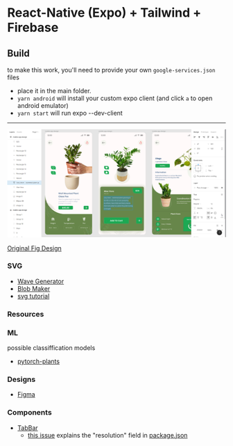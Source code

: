 # React-Native (Expo) + Tailwind + Firebase

## Build

to make this work, you'll need to provide your own ```google-services.json``` files

- place it in the main folder.
- ```yarn android``` will install your custom expo client (and click ```a``` to open android emulator)
- ```yarn start``` will run expo --dev-client

---


![Design](/assets/design.png)


[Original Fig Design](https://www.figma.com/file/XY7QVu04MbwTIhBEsXSUnU/plant-app?node-id=1%3A135)

### SVG

- [Wave Generator](https://getwaves.io/)
- [Blob Maker](https://www.blobmaker.app/)
- [svg tutorial](https://www.sarasoueidan.com/blog/svg-coordinate-systems/)

### Resources

### ML

possible classiffication models

- [pytorch-plants](https://github.com/dusty-nv/jetson-inference/blob/master/docs/pytorch-plants.md)

### Designs

- [Figma](https://figmatemplate.com/plant-app-ui-design-figma-template/)

### Components

- [TabBar](https://github.com/gorhom/react-native-animated-tabbar/issues/116)
  - [this issue](https://github.com/gorhom/react-native-animated-tabbar/issues/116) explains the "resolution" field in [package.json](package.json)
